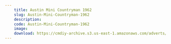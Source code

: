 ```yaml
---
    title: Austin Mini Countryman 1962
    slug: Austin-Mini-Countryman-1962
    description:
    code: Austin-Mini-Countryman-1962
    image:
    download: https://cmdiy-archive.s3.us-east-1.amazonaws.com/adverts/documents/Austin+Mini+Countryman+1962.pdf
---
```

<!-- Content of the page -->

##
        